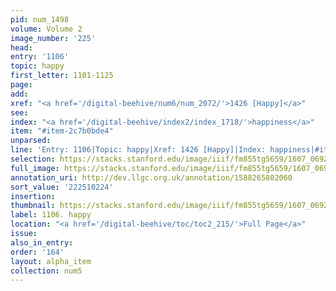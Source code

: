 ```yaml
---
pid: num_1498
volume: Volume 2
image_number: '225'
head:
entry: '1106'
topic: happy
first_letter: 1101-1125
page:
add:
xref: "<a href='/digital-beehive/num6/num_2072/'>1426 [Happy]</a>"
see:
index: "<a href='/digital-beehive/index2/index_1718/'>happiness</a>"
item: "#item-2c7b0bde4"
unparsed:
line: 'Entry: 1106|Topic: happy|Xref: 1426 [Happy]|Index: happiness|#item-2c7b0bde4'
selection: https://stacks.stanford.edu/image/iiif/fm855tg5659/1607_0692/394,224,2901,1003/full/0/default.jpg
full_image: https://stacks.stanford.edu/image/iiif/fm855tg5659/1607_0692/full/full/0/default.jpg
annotation_uri: http://dev.llgc.org.uk/annotation/1588265802060
sort_value: '222510224'
insertion:
thumbnail: https://stacks.stanford.edu/image/iiif/fm855tg5659/1607_0692/394,224,600,180/250,/0/default.jpg
label: 1106. happy
location: "<a href='/digital-beehive/toc/toc2_215/'>Full Page</a>"
issue:
also_in_entry:
order: '164'
layout: alpha_item
collection: num5
---
```

